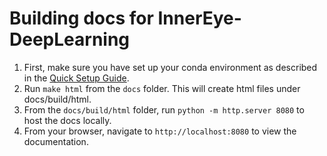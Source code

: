 # Building docs for InnerEye-DeepLearning

1. First, make sure you have set up your conda environment as described in the [Quick Setup Guide](../README.md#quick-setup).
2. Run `make html` from the `docs` folder. This will create html files under docs/build/html.
3. From the `docs/build/html` folder, run `python -m http.server 8080` to host the docs locally.
4. From your browser, navigate to `http://localhost:8080` to view the documentation.
